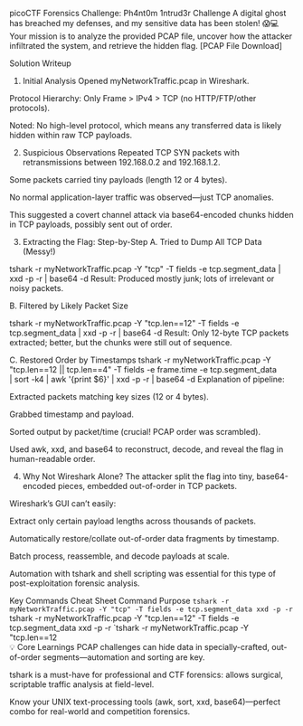 picoCTF Forensics Challenge: Ph4nt0m 1ntrud3r
Challenge
A digital ghost has breached my defenses, and my sensitive data has been stolen! 😱💻 Your mission is to analyze the provided PCAP file, uncover how the attacker infiltrated the system, and retrieve the hidden flag. [PCAP File Download]

Solution Writeup
1. Initial Analysis
Opened myNetworkTraffic.pcap in Wireshark.

Protocol Hierarchy: Only Frame > IPv4 > TCP (no HTTP/FTP/other protocols).

Noted: No high-level protocol, which means any transferred data is likely hidden within raw TCP payloads.

2. Suspicious Observations
Repeated TCP SYN packets with retransmissions between 192.168.0.2 and 192.168.1.2.

Some packets carried tiny payloads (length 12 or 4 bytes).

No normal application-layer traffic was observed—just TCP anomalies.

This suggested a covert channel attack via base64-encoded chunks hidden in TCP payloads, possibly sent out of order.

3. Extracting the Flag: Step-by-Step
A. Tried to Dump All TCP Data (Messy!)

tshark -r myNetworkTraffic.pcap -Y "tcp" -T fields -e tcp.segment_data | xxd -p -r | base64 -d
Result: Produced mostly junk; lots of irrelevant or noisy packets.

B. Filtered by Likely Packet Size

tshark -r myNetworkTraffic.pcap -Y "tcp.len==12" -T fields -e tcp.segment_data | xxd -p -r | base64 -d
Result: Only 12-byte TCP packets extracted; better, but the chunks were still out of sequence.

C. Restored Order by Timestamps
tshark -r myNetworkTraffic.pcap -Y "tcp.len==12 || tcp.len==4" -T fields -e frame.time -e tcp.segment_data \
| sort -k4 | awk '{print $6}' | xxd -p -r | base64 -d
Explanation of pipeline:

Extracted packets matching key sizes (12 or 4 bytes).

Grabbed timestamp and payload.

Sorted output by packet/time (crucial! PCAP order was scrambled).

Used awk, xxd, and base64 to reconstruct, decode, and reveal the flag in human-readable order.

4. Why Not Wireshark Alone?
The attacker split the flag into tiny, base64-encoded pieces, embedded out-of-order in TCP packets.

Wireshark’s GUI can’t easily:

Extract only certain payload lengths across thousands of packets.

Automatically restore/collate out-of-order data fragments by timestamp.

Batch process, reassemble, and decode payloads at scale.

Automation with tshark and shell scripting was essential for this type of post-exploitation forensic analysis.

Key Commands Cheat Sheet
Command	Purpose
`tshark -r myNetworkTraffic.pcap -Y "tcp" -T fields -e tcp.segment_data	xxd -p -r
`tshark -r myNetworkTraffic.pcap -Y "tcp.len==12" -T fields -e tcp.segment_data	xxd -p -r
`tshark -r myNetworkTraffic.pcap -Y "tcp.len==12	
💡 Core Learnings
PCAP challenges can hide data in specially-crafted, out-of-order segments—automation and sorting are key.

tshark is a must-have for professional and CTF forensics: allows surgical, scriptable traffic analysis at field-level.

Know your UNIX text-processing tools (awk, sort, xxd, base64)—perfect combo for real-world and competition forensics.
